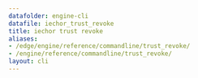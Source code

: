 ```yaml
---
datafolder: engine-cli
datafile: iechor_trust_revoke
title: iechor trust revoke
aliases:
- /edge/engine/reference/commandline/trust_revoke/
- /engine/reference/commandline/trust_revoke/
layout: cli
---
```


<!--
This page is automatically generated from iEchor's source code. If you want to
suggest a change to the text that appears here, open a ticket or pull request
in the source repository on GitHub:

https://github.com/iechor/cli
-->
